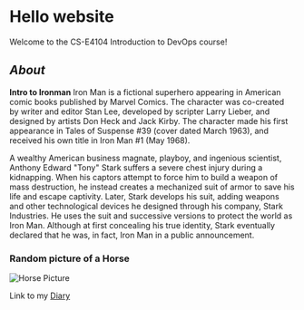 # Hello website

Welcome to the CS-E4104 Introduction to DevOps course!

## **_About_**

**Intro to Ironman**
Iron Man is a fictional superhero appearing in American comic books published by Marvel Comics. The character was co-created by writer and editor Stan Lee, developed by scripter Larry Lieber, and designed by artists Don Heck and Jack Kirby. The character made his first appearance in Tales of Suspense #39 (cover dated March 1963), and received his own title in Iron Man #1 (May 1968).

A wealthy American business magnate, playboy, and ingenious scientist, Anthony Edward "Tony" Stark suffers a severe chest injury during a kidnapping. When his captors attempt to force him to build a weapon of mass destruction, he instead creates a mechanized suit of armor to save his life and escape captivity. Later, Stark develops his suit, adding weapons and other technological devices he designed through his company, Stark Industries. He uses the suit and successive versions to protect the world as Iron Man. Although at first concealing his true identity, Stark eventually declared that he was, in fact, Iron Man in a public announcement.

### Random picture of a Horse

![Horse Picture](https://www.pexels.com/photo/horse-near-trees-2928178/ 'Random Horse Picture')

Link to my [Diary](/diary-059.md)
